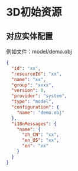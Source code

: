 # 3D初始资源


## 对应实体配置
例如文件：model/demo.obj

```json
{
  "id": "xx",
  "resourceId": "xx",
  "name": "xx",
  "group": "xxxx",
  "version": 0,
  "provider": "system",
  "type": "model",
  "configuration": {
    "name": "demo.obj"
  },
  "i18nMessages": {
    "name": {
      "zh_CN": "xx",
      "en_US": "xx",
      "en": "xx"
    }
  }
}

```
